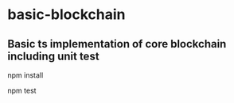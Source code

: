 # basic-blockchain
Basic ts implementation of core blockchain including unit test
-
npm install

npm test
